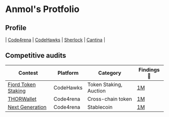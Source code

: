 # Anmol's Protfolio

## Profile

| [Code4rena](https://code4rena.com/@Sherlock__VARM) | [CodeHawks](https://profiles.cyfrin.io/u/sherlockvarm) | [Sherlock](https://audits.sherlock.xyz/watson/Sherlock_VARM) | [Cantina](https://cantina.xyz/u/sherlockVARM) |

## Competitive audits

| Contest                                                                 | Platform  | Category               | Findings 🔎                     |
| ----------------------------------------------------------------------- | --------- | ---------------------- | ------------------------------- |
| [Fjord Token Staking](https://codehawks.cyfrin.io/c/2024-08-fjord)      | CodeHawks | Token Staking, Auction | [1M](contests/2024-08-fjord.md) |
| [THORWallet](https://code4rena.com/audits/2025-02-thorwallet)           | Code4rena | Cross-chain token      | [1M](https://code4rena.com/audits/2025-02-thorwallet/submissions/S-408)                              |
| [Next Generation](https://code4rena.com/audits/2025-01-next-generation) | Code4rena | Stablecoin             | [1M](https://code4rena.com/audits/2025-01-next-generation/submissions/S-726)                              |
